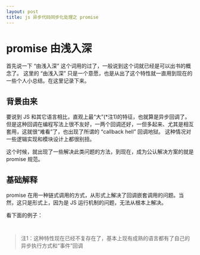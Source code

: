 ```yaml
---
layout: post
title: js 异步代码同步化处理之 promise
---
```


# promise 由浅入深

首先说一下 “由浅入深” 这个词用的过了，一般说到这个词就已经是可以出书的概念了。
这里的 “由浅入深” 只是一个意愿，也是从出了这个特性就一直用到现在的一些个人小总结。在这里记录下来。

## 背景由来

要说到 JS 和其它语言相比，直观上最“大”(*注1)的特征，也就算是异步回调了。
但是这种回调在编程写法上很不友好，一两个回调还好，一但多起来、尤其是相互套用，这就很“难看”了，也出现了所谓的 “callback hell” 回调地狱。
这种情况对一些逻辑实现和模块设计上都很别扭。

这个时候，就出现了一些解决此类问题的方法，到现在，成为公认解决方案的就是 promise 规范。

## 基础解释

promise 在用一种链式调用的方式，从形式上解决了回调嵌套调用的问题。当然，这只是形式上，因为是 JS 运行机制的问题，无法从根本上解决。

看下面的例子：

~~~javascript



~~~

> 注1：这种特性现在已经不复存在了，基本上现有成熟的语言都有了自己的异步执行方式和“事件”回调


